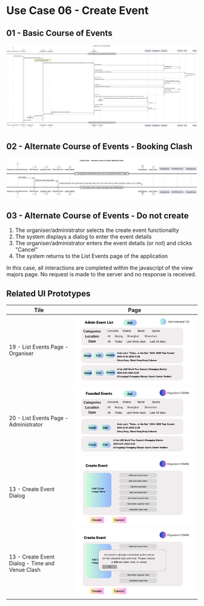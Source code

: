 # Use Case 06 - Create Event

## 01 - Basic Course of Events


![Use Case Name - Basic Course of Events](/03-design/usecases/images/06-create-event.png)

## 02  - Alternate Course of Events - Booking Clash


![Use Case Name - Basic Course of Events](/03-design/usecases/images/06-create-event-bookingClash.png)

## 03 - Alternate Course of Events - Do not create
1. The organiser/administrator selects the create event functionality 
2. The system displays a dialog to enter the event details 
3. The organiser/administrator enters the event details (or not) and clicks "Cancel"
4. The system returns to the List Events page of the application  

In this case, all interactions are completed within the javascript of the view majors page. No request is made to the server and no response is received.

## Related UI Prototypes
| Tile                                  | Page                                                                             |
|---------------------------------------|----------------------------------------------------------------------------------|
| 19 - List Events Page - Organiser     | ![List Events Page - Organiser](/01-requirements/ui/19-list-all-events.png)      |
| 20 - List Events Page - Administrator | ![List Events Page - Administrator](/01-requirements/ui/20-list-owner-events.png) |
| 13 - Create Event Dialog           | ![Create Event Dialog](/01-requirements/ui/13-create-event.png)             |
| 13 - Create Event Dialog - Time and Venue Clash                   | ![Create Event Dialog - Time and Venue Clash](/01-requirements/ui/13-create-event-timeAndVenueClash.png)                        |